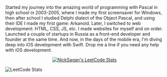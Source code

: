 Started my journey into the amazing world of programming with Pascal in high school in 2003-2005, where I made my first screensaver for Windows, then after school I studied Delphi dialect of the Object Pascal, and using their IDE I made my first game: Arkanoid. Later, I switched to web development: HTML, CSS, JS, etc. I made websites for myself and on order. Launched a couple of startups in Russia as a front-end developer and founder at the same time. And now, in the days of the mobile era, I'm diving deep into iOS development with Swift. Drop me a line if you need any help with iOS development.

<p align="center">
  <a href="https://leetcode.com/NickSagan">
    <img title="NickSagan's LeetCode Stats" alt="NickSagan's LeetCode Stats" src="https://leetcode.card.workers.dev/NickSagan?theme=nord&font=baloo&width=498&border=0.5&cache=300" />
  </a>
</p>

![LeetCode Stats](https://leetcode.card.workers.dev/NickSagan?theme=auto&font=source_code_pro&extension=null&cache=300)

